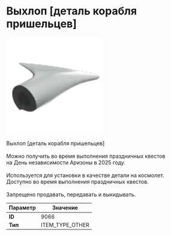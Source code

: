 # Выхлоп [деталь корабля пришельцев]

![Item Image](../img/9066.webp?raw=true)

Выхлоп [деталь корабля пришельцев]<br><br>Можно получить во время выполнения праздничных квестов<br>на День независимости Аризоны в 2025 году.<br><br>Используется для установки в качестве детали на космолет.<br>Доступно во время выполнения праздничных квестов.<br><br>Запрещено продавать, передавать и выкидывать.


| Параметр | Значение |
|----------|----------|
| **ID** | 9066 |
| **Тип** | ITEM_TYPE_OTHER |


